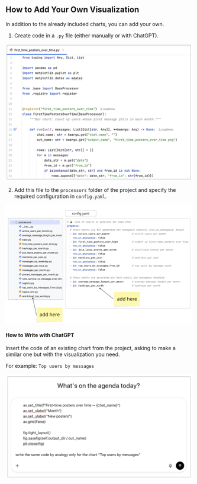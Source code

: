 ## How to Add Your Own Visualization

In addition to the already included charts, you can add your own.

1. Create code in a `.py` file (either manually or with ChatGPT).

![Example](example.png)

2. Add this file to the `processors` folder of the project and specify
   the required configuration in `config.yaml`.

![Where to add](where_to_add.png)

#### How to Write with ChatGPT

Insert the code of an existing chart from the project, asking to make a
similar one but with the visualization you need.

For example: `Top users by messages`

![ChatGPT request](chatgpt_request.png)
